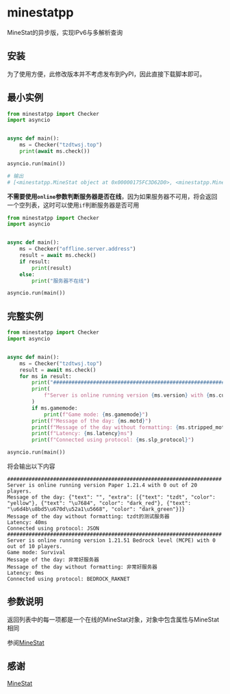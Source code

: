 # minestatpp
MineStat的异步版，实现IPv6与多解析查询

## 安装
为了使用方便，此修改版本并不考虑发布到PyPI，因此直接下载脚本即可。

## 最小实例
```python
from minestatpp import Checker
import asyncio


async def main():
    ms = Checker("tzdtwsj.top")
    print(await ms.check())

asyncio.run(main())

# 输出
# [<minestatpp.MineStat object at 0x00000175FC3D62D0>, <minestatpp.MineStat object at 0x00000175FF92F5D0>]
```
**不需要使用`online`参数判断服务器是否在线**，因为如果服务器不可用，将会返回一个空列表，这时可以使用`if`判断服务器是否可用
```python
from minestatpp import Checker
import asyncio


async def main():
    ms = Checker("offline.server.address")
    result = await ms.check()
    if result:
        print(result)
    else:
        print("服务器不在线")

asyncio.run(main())
```

## 完整实例
```python
from minestatpp import Checker
import asyncio


async def main():
    ms = Checker("tzdtwsj.top")
    result = await ms.check()
    for ms in result:
        print("######################################################################")
        print(
            f"Server is online running version {ms.version} with {ms.current_players} out of {ms.max_players} players."
        )
        if ms.gamemode:
            print(f"Game mode: {ms.gamemode}")
        print(f"Message of the day: {ms.motd}")
        print(f"Message of the day without formatting: {ms.stripped_motd}")
        print(f"Latency: {ms.latency}ms")
        print(f"Connected using protocol: {ms.slp_protocol}")

asyncio.run(main())
```
将会输出以下内容
```plaintext
######################################################################
Server is online running version Paper 1.21.4 with 0 out of 20 players.
Message of the day: {"text": "", "extra": [{"text": "tzdt", "color": "yellow"}, {"text": "\u7684", "color": "dark_red"}, {"text": "\u6d4b\u8bd5\u670d\u52a1\u5668", "color": "dark_green"}]}
Message of the day without formatting: tzdt的测试服务器
Latency: 40ms
Connected using protocol: JSON
######################################################################
Server is online running version 1.21.51 Bedrock level (MCPE) with 0 out of 10 players.
Game mode: Survival
Message of the day: 非常好服务器
Message of the day without formatting: 非常好服务器
Latency: 0ms
Connected using protocol: BEDROCK_RAKNET
```

## 参数说明
返回列表中的每一项都是一个在线的MineStat对象，对象中包含属性与MineStat相同

参阅[MineStat](https://github.com/FragLand/minestat/blob/master/Python/README.md)


## 感谢

[MineStat](https://github.com/FragLand/minestat/)

